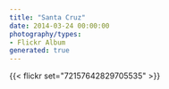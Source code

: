 ```yaml
---
title: "Santa Cruz"
date: 2014-03-24 00:00:00
photography/types:
- Flickr Album
generated: true
---
```



{{< flickr set="72157642829705535" >}}
